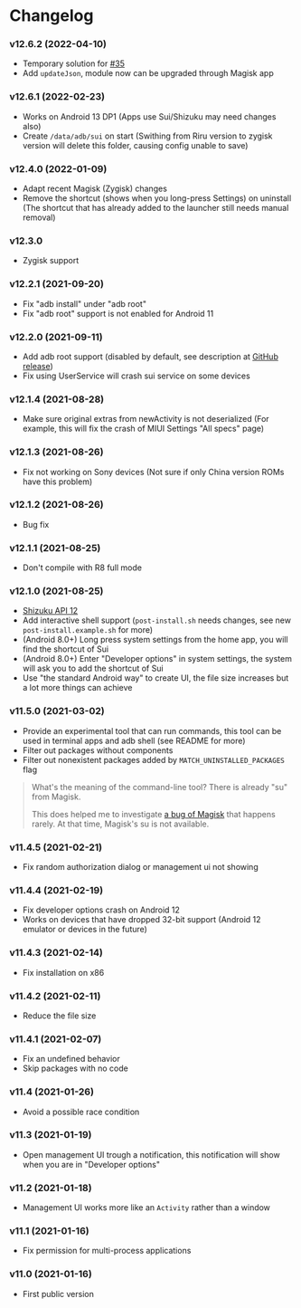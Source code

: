# Changelog

### v12.6.2 (2022-04-10)

* Temporary solution for [#35](https://github.com/RikkaApps/Sui/issues/35)
* Add `updateJson`, module now can be upgraded through Magisk app

### v12.6.1 (2022-02-23)

* Works on Android 13 DP1 (Apps use Sui/Shizuku may need changes also)
* Create `/data/adb/sui` on start (Swithing from Riru version to zygisk version will delete this folder, causing config unable to save)

### v12.4.0 (2022-01-09)

- Adapt recent Magisk (Zygisk) changes
- Remove the shortcut (shows when you long-press Settings) on uninstall (The shortcut that has already added to the launcher still needs manual removal)

### v12.3.0

- Zygisk support

### v12.2.1 (2021-09-20)

- Fix "adb install" under "adb root"
- Fix "adb root" support is not enabled for Android 11

### v12.2.0 (2021-09-11)

- Add adb root support (disabled by default, see description at [GitHub release](https://github.com/RikkaApps/Sui/releases))
- Fix using UserService will crash sui service on some devices

### v12.1.4 (2021-08-28)

- Make sure original extras from newActivity is not deserialized (For example, this will fix the crash of MIUI Settings "All specs" page)

### v12.1.3 (2021-08-26)

- Fix not working on Sony devices (Not sure if only China version ROMs have this problem)

### v12.1.2 (2021-08-26)

- Bug fix

### v12.1.1 (2021-08-25)

- Don't compile with R8 full mode

### v12.1.0 (2021-08-25)

- [Shizuku API 12](https://github.com/RikkaApps/Shizuku-API/releases/tag/12)
- Add interactive shell support (`post-install.sh` needs changes, see new `post-install.example.sh` for more)
- (Android 8.0+) Long press system settings from the home app, you will find the shortcut of Sui
- (Android 8.0+) Enter "Developer options" in system settings, the system will ask you to add the shortcut of Sui
- Use "the standard Android way" to create UI, the file size increases but a lot more things can achieve

### v11.5.0 (2021-03-02)

- Provide an experimental tool that can run commands, this tool can be used in terminal apps and adb shell (see README for more)
- Filter out packages without components
- Filter out nonexistent packages added by `MATCH_UNINSTALLED_PACKAGES` flag

> What's the meaning of the command-line tool? There is already "su" from Magisk.
>
> This does helped me to investigate [a bug of Magisk](https://github.com/topjohnwu/Magisk/issues/3976) that happens rarely. At that time, Magisk's su is not available.

### v11.4.5 (2021-02-21)

- Fix random authorization dialog or management ui not showing

### v11.4.4 (2021-02-19)

- Fix developer options crash on Android 12
- Works on devices that have dropped 32-bit support (Android 12 emulator or devices in the future)

### v11.4.3 (2021-02-14)

- Fix installation on x86

### v11.4.2 (2021-02-11)

- Reduce the file size

### v11.4.1 (2021-02-07)

- Fix an undefined behavior
- Skip packages with no code

### v11.4 (2021-01-26)

- Avoid a possible race condition

### v11.3 (2021-01-19)

- Open management UI trough a notification, this notification will show when you are in "Developer options"

### v11.2 (2021-01-18)

- Management UI works more like an `Activity` rather than a window

### v11.1 (2021-01-16)

- Fix permission for multi-process applications

### v11.0 (2021-01-16)

- First public version
